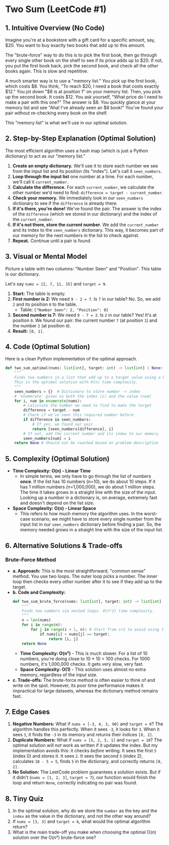 # Two Sum (LeetCode #1)

## 1. Intuitive Overview (No Code)
Imagine you're at a bookstore with a gift card for a specific amount, say, $20. You want to buy exactly two books that add up to this amount.

The "brute-force" way to do this is to pick the first book, then go through every single other book on the shelf to see if its price adds up to $20. If not, you put the first book back, pick the second book, and check all the *other* books again. This is slow and repetitive.

A much smarter way is to use a "memory list." You pick up the first book, which costs $8. You think, "To reach $20, I need a book that costs exactly $12." You jot down "$8 is at position 1" on your memory list. Then, you pick up the second book. It costs $12. You ask yourself, "What price do I need to make a pair with this one?" The answer is $8. You quickly glance at your memory list and see "Aha! I've already seen an $8 book!" You've found your pair without re-checking every book on the shelf.

This "memory list" is what we'll use in our optimal solution.

## 2. Step-by-Step Explanation (Optimal Solution)
The most efficient algorithm uses a hash map (which is just a Python dictionary) to act as our "memory list."

1.  **Create an empty dictionary.** We'll use it to store each number we see from the input list and its position (its "index"). Let's call it `seen_numbers`.
2.  **Loop through the input list** one number at a time. For each number, we'll call it `current_number`.
3.  **Calculate the difference.** For each `current_number`, we calculate the other number we'd need to find: `difference = target - current_number`.
4.  **Check your memory.** We immediately look in our `seen_numbers` dictionary to see if the `difference` is already there.
5.  **If it's there, you're done!** We've found the pair. The answer is the index of the `difference` (which we stored in our dictionary) and the index of the `current_number`.
6.  **If it's not there, store the current number.** We add the `current_number` and its index to the `seen_numbers` dictionary. This way, it becomes part of our memory for the next numbers in the list to check against.
7.  **Repeat.** Continue until a pair is found.

## 3. Visual or Mental Model
Picture a table with two columns: "Number Seen" and "Position". This table is our dictionary.

Let's say `nums = [2, 7, 11, 15]` and `target = 9`.

1.  **Start:** The table is empty.
2.  **First number is 2:** We need `9 - 2 = 7`. Is `7` in our table? No. So, we add `2` and its position `0` to the table.
    *   Table: `{"Number Seen": 2, "Position": 0}`
3.  **Second number is 7:** We need `9 - 7 = 2`. Is `2` in our table? Yes! It's at position `0`. We found our pair: the current number `7` (at position `1`) and the number `2` (at position `0`).
4.  **Result:** `[0, 1]`.

## 4. Code (Optimal Solution)
Here is a clean Python implementation of the optimal approach.

```python
def two_sum_optimal(nums: list[int], target: int) -> list[int] | None:
    """
    Finds two numbers in a list that add up to a target value using a hash map.
    This is the optimal solution with O(n) time complexity.
    """
    seen_numbers = {}  # Dictionary to store number -> index
    # 'enumerate' gives us both the index (i) and the value (num)
    for i, num in enumerate(nums):
        # Calculate the number we need to find to make the target
        difference = target - num
        # Check if we've seen this required number before
        if difference in seen_numbers:
            # If yes, we found our pair
            return [seen_numbers[difference], i]
        # If not, add the current number and its index to our memory
        seen_numbers[num] = i
    return None # Should not be reached based on problem description
```

## 5. Complexity (Optimal Solution)
*   **Time Complexity: O(n) - Linear Time**
    *   In simple terms, we only have to go through the list of numbers **once**. If the list has 10 numbers (n=10), we do about 10 steps. If it has 1 million numbers (n=1,000,000), we do about 1 million steps. The time it takes grows in a straight line with the size of the input. Looking up a number in a dictionary is, on average, extremely fast and doesn't depend on the list size.
*   **Space Complexity: O(n) - Linear Space**
    *   This refers to how much memory the algorithm uses. In the worst-case scenario, we might have to store every single number from the input list in our `seen_numbers` dictionary before finding a pair. So, the memory needed grows in a straight line with the size of the input list.

## 6. Alternative Solutions & Trade-offs

### Brute-Force Method
*   **a. Approach:** This is the most straightforward, "common sense" method. You use two loops. The outer loop picks a number. The inner loop then checks every *other* number after it to see if they add up to the target.
*   **b. Code and Complexity:**
    ```python
    def two_sum_brute_force(nums: list[int], target: int) -> list[int] | None:
        """
        Finds two numbers via nested loops. O(n^2) time complexity.
        """
        n = len(nums)
        for i in range(n):
            for j in range(i + 1, n): # Start from i+1 to avoid using the same element twice
                if nums[i] + nums[j] == target:
                    return [i, j]
        return None
    ```
    *   **Time Complexity: O(n²)** - This is much slower. For a list of 10 numbers, you're doing close to 10 * 10 = 100 checks. For 1000 numbers, it's 1,000,000 checks. It gets very slow, very fast.
    *   **Space Complexity: O(1)** - This solution uses almost no extra memory, regardless of the input size.
*   **c. Trade-offs:** The brute-force method is often easier to think of and write on the spot. However, its poor time performance makes it impractical for large datasets, whereas the dictionary method remains fast.

## 7. Edge Cases
1.  **Negative Numbers:** What if `nums = [-3, 4, 3, 90]` and `target = 0`? The algorithm handles this perfectly. When it sees `-3`, it looks for `3`. When it sees `3`, it finds the `-3` in its memory and returns their indices `[0, 2]`.
2.  **Duplicate Numbers:** What if `nums = [5, 2, 5, 1]` and `target = 10`? The optimal solution will *not* work as written if it updates the index. But my implementation avoids this: it checks *before* writing. It sees the first `5` (index 0) and stores it. It sees `2`. It sees the second `5` (index 2), calculates `10 - 5 = 5`, finds `5` in the dictionary, and correctly returns `[0, 2]`.
3.  **No Solution:** The LeetCode problem guarantees a solution exists. But if it didn't (`nums = [1, 2, 3]`, `target = 7`), our function would finish the loop and return `None`, correctly indicating no pair was found.

## 8. Tiny Quiz
1.  In the optimal solution, why do we store the `number` as the key and the `index` as the value in the dictionary, and not the other way around?
2.  If `nums = [3, 3]` and `target = 6`, what would the optimal algorithm return?
3.  What is the main trade-off you make when choosing the optimal O(n) solution over the O(n²) brute-force one? 